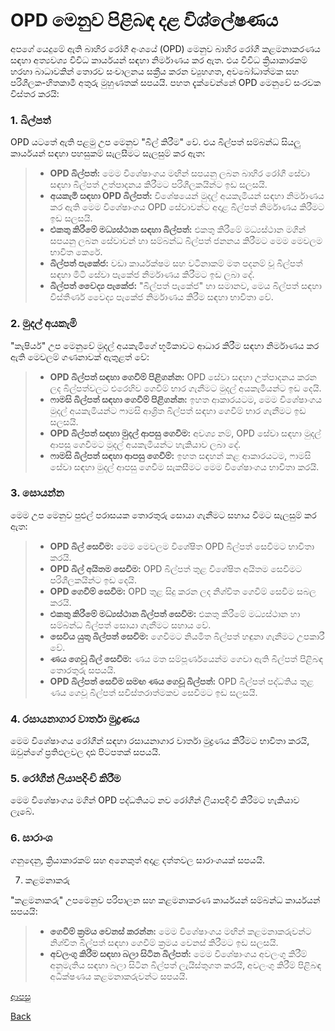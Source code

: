 # OPD මෙනුව පිළිබඳ දළ විශ්ලේෂණය
අපගේ යෙදුමේ ඇති බාහිර රෝගී අංශයේ (OPD) මෙනුව බාහිර රෝගී කළමනාකරණය සඳහා අත්‍යවශ්‍ය විවිධ කාර්යයන් සඳහා නිර්මාණය කර ඇත. එය විවිධ ක්‍රියාකාරකම් හරහා බාධාවකින් තොරව සංචාලනය සක්‍රීය කරන ව්‍යුහගත, අවබෝධාත්මක සහ පරිශීලක-හිතකාමී අතුරු මුහුණතක් සපයයි. පහත දැක්වෙන්නේ OPD මෙනුවේ සංරචක විස්තර කරයි:

### 1. බිල්පත්
OPD යටතේ ඇති පළමු උප මෙනුව "බිල් කිරීම" වේ. එය බිල්පත් සම්බන්ධ සියලු කාර්යයන් සඳහා පහසුකම් සැලසීමට සැලසුම් කර ඇත:
> * **OPD බිල්පත්:** මෙම විශේෂාංගය මඟින් සපයනු ලබන බාහිර රෝගී සේවා සඳහා බිල්පත් උත්පාදනය කිරීමට පරිශීලකයින්ට ඉඩ සලසයි.
> * **අයකැමි සඳහා OPD බිල්පත්:** විශේෂයෙන් මුදල් අයකැමියන් සඳහා නිර්මාණය කර ඇති මෙම විශේෂාංගය OPD සේවාවන්ට අදාළ බිල්පත් නිර්මාණය කිරීමට ඉඩ සලසයි.
> * **එකතු කිරීමේ මධ්‍යස්ථාන සඳහා බිල්පත්:** එකතු කිරීමේ මධ්‍යස්ථාන මගින් සපයනු ලබන සේවාවන් හා සම්බන්ධ බිල්පත් ජනනය කිරීමට මෙම මෙවලම භාවිත කෙරේ.
> * **බිල්පත් පැකේජ:** වඩා කාර්යක්ෂම සහ වටිනාකම් මත පදනම් වූ බිල්පත් සඳහා මිටි සේවා පැකේජ නිර්මාණය කිරීමට ඉඩ ලබා දේ.
> * **බිල්පත් වෛද්‍ය පැකේජ:** "බිල්පත් පැකේජ" හා සමානව, මෙය බිල්පත් සඳහා විස්තීර්ණ වෛද්‍ය පැකේජ නිර්මාණය කිරීම සඳහා භාවිතා වේ.

### 2. මුදල් අයකැමි
"කැෂියර්" උප මෙනුවේ මුදල් අයකැමිගේ භූමිකාවට ආධාර කිරීම සඳහා නිර්මාණය කර ඇති මෙවලම් ගණනාවක් ඇතුළත් වේ:
> * **OPD බිල්පත් සඳහා ගෙවීම් පිළිගන්න:** OPD සේවා සඳහා උත්පාදනය කරන ලද බිල්පත්වලට එරෙහිව ගෙවීම් භාර ගැනීමට මුදල් අයකැමියන්ට ඉඩ දෙයි.
> * **ෆාමසි බිල්පත් සඳහා ගෙවීම් පිළිගන්න:** ඉහත ආකාරයටම, මෙම විශේෂාංගය මුදල් අයකැමියන්ට ෆාමසි ආශ්‍රිත බිල්පත් සඳහා ගෙවීම් භාර ගැනීමට ඉඩ සලසයි.
> * **OPD බිල්පත් සඳහා මුදල් ආපසු ගෙවීම:** අවශ්‍ය නම්, OPD සේවා සඳහා මුදල් ආපසු ගෙවීමට මුදල් අයකැමියන්ට හැකියාව ලබා දේ.
> * **ෆාමසි බිල්පත් සඳහා ආපසු ගෙවීම්:** ඉහත සඳහන් කළ ආකාරයටම, ෆාමසි සේවා සඳහා මුදල් ආපසු ගෙවීම සැකසීමට මෙම විශේෂාංගය භාවිතා කරයි.

### 3. සොයන්න
මෙම උප මෙනුව පුළුල් පරාසයක තොරතුරු සොයා ගැනීමට සහාය වීමට සැලසුම් කර ඇත:
> * **OPD බිල් සෙවීම:** මෙම මෙවලම විශේෂිත OPD බිල්පත් සෙවීමට භාවිතා කරයි.
> * **OPD බිල් අයිතම සෙවීම:** OPD බිල්පත් තුළ විශේෂිත අයිතම සෙවීමට පරිශීලකයින්ට ඉඩ දෙයි.
> * **OPD ගෙවීම් සෙවීම:** OPD තුළ සිදු කරන ලද නිශ්චිත ගෙවීම් සෙවීම සබල කරයි.
> * **එකතු කිරීමේ මධ්‍යස්ථාන බිල්පත් සෙවීම:** එකතු කිරීමේ මධ්‍යස්ථාන හා සම්බන්ධ බිල්පත් සොයා ගැනීමට සහාය වේ.
> * **සෙවිය යුතු බිල්පත් සෙවීම:** ගෙවීමට නියමිත බිල්පත් හඳුනා ගැනීමට උපකාරී වේ.
> * **ණය ගෙවූ බිල් සෙවීම:** ණය මත සම්පූර්ණයෙන්ම ගෙවා ඇති බිල්පත් පිළිබඳ තොරතුරු සපයයි.
> * **OPD බිල්පත් සෙවීම සමඟ ණය ගෙවූ බිල්පත්:** OPD බිල්පත් පද්ධතිය තුළ ණය ගෙවූ බිල්පත් සවිස්තරාත්මකව සෙවීමට ඉඩ සලසයි.

### 4. රසායනාගාර වාර්තා මුද්‍රණය

මෙම විශේෂාංගය රෝගීන් සඳහා රසායනාගාර වාර්තා මුද්‍රණය කිරීමට භාවිතා කරයි, ඔවුන්ගේ ප්‍රතිඵලවල දෘඪ පිටපතක් සපයයි.

### 5. රෝගීන් ලියාපදිංචි කිරීම

මෙම විශේෂාංගය මගින් OPD පද්ධතියට නව රෝගීන් ලියාපදිංචි කිරීමට හැකියාව ලැබේ.

### 6. සාරාංශ

ගනුදෙනු, ක්‍රියාකාරකම් සහ අනෙකුත් අදාළ දත්තවල සාරාංශයක් සපයයි.

7. කළමනාකරු

"කළමනාකරු" උපමෙනුව පරිපාලන සහ කළමනාකරණ කාර්යයන් සම්බන්ධ කාර්යයන් සපයයි:

> * **ගෙවීම් ක්‍රමය වෙනස් කරන්න:** මෙම විශේෂාංගය මඟින් කළමනාකරුවන්ට නිශ්චිත බිල්පත් සඳහා ගෙවීම් ක්‍රමය වෙනස් කිරීමට ඉඩ සලසයි.
> * **අවලංගු කිරීම සඳහා බලා සිටින බිල්පත්:** මෙම විශේෂාංගය අවලංගු කිරීම් අනුමැතිය සඳහා බලා සිටින බිල්පත් ලැයිස්තුගත කරයි, අවලංගු කිරීම් පිළිබඳ අධීක්ෂණය කළමනාකරුවන්ට සපයයි.

[ආපසු](https://github.com/hmislk/hmis/wiki/%E0%B6%B6%E0%B7%8F%E0%B7%84%E0%B7%92%E0%B6%BB-%E0%B6%BB%E0%B7%9D%E0%B6%9C%E0%B7%93-%E0%B6%85%E0%B6%82%E0%B7%81%E0%B6%BA-(OPD)---%E0%B6%B8%E0%B7%94%E0%B6%AF%E0%B6%BD%E0%B7%8A-%E0%B6%85%E0%B6%BA%E0%B6%9A%E0%B7%90%E0%B6%B8%E0%B7%92--%E0%B6%B6%E0%B7%92%E0%B6%BD%E0%B7%8A%E0%B6%B4%E0%B6%AD%E0%B7%8A--%E0%B7%83%E0%B7%94%E0%B7%85%E0%B7%94-%E0%B6%B8%E0%B7%94%E0%B6%AF%E0%B6%BD%E0%B7%8A-%E0%B6%B8%E0%B7%9C%E0%B6%A9%E0%B7%92%E0%B6%BA%E0%B7%94%E0%B6%BD%E0%B6%BA)



[Back](https://github.com/hmislk/hmis/wiki)

